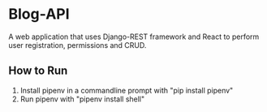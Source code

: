 # Blog-API
A web application that uses Django-REST framework and React to perform user registration, permissions and CRUD. 


## How to Run
1. Install pipenv in a commandline prompt with "pip install pipenv"
2. Run pipenv with "pipenv install shell"
